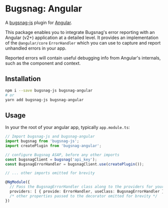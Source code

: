 # Bugsnag: Angular

A [bugsnag-js](https://github.com/bugsnag/bugsnag-js) plugin for [Angular](https://angular.io/).

This package enables you to integrate Bugsnag's error reporting with an Angular (v2+) application at a detailed level. It provides an implementation of the `@angular/core` `ErrorHandler` which you can use to capture and report unhandled errors in your app.

Reported errors will contain useful debugging info from Angular's internals, such as the component and context.

## Installation

```sh
npm i --save bugsnag-js bugsnag-angular
# or
yarn add bugsnag-js bugsnag-angular
```

## Usage

In your the root of your angular app, typically `app.module.ts`:

```typescript
// Import bugsnag-js and bugsnag-angular
import bugsnag from 'bugsnag-js';
import createPlugin from 'bugsnag-angular';

// configure Bugsnag ASAP, before any other imports
const bugsnagClient = bugsnag('api_key');
const BugsnagErrorHandler = bugsnagClient.use(createPlugin());

// ... other imports omitted for brevity

@NgModule({
  // Pass the BugsnagErrorHandler class along to the providers for your module
  providers: [ { provide: ErrorHandler, useClass: BugsnagErrorHandler } ]
  /* other properties passed to the decorator omitted for brevity */
})
```
